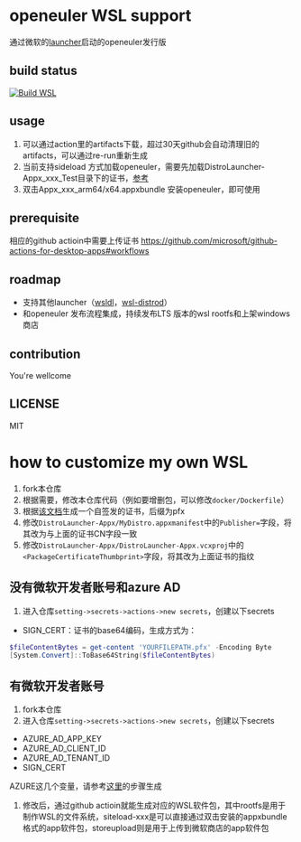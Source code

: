 # openeuler WSL support
通过微软的[launcher](https://github.com/microsoft/WSL-DistroLauncher)启动的openeuler发行版

## build status
[![Build WSL](https://github.com/pkking/openEuler-wsl/actions/workflows/wsl.yaml/badge.svg?branch=main)](https://github.com/pkking/openEuler-wsl/actions/workflows/wsl.yaml)
## usage
1. 可以通过action里的artifacts下载，超过30天github会自动清理旧的artifacts，可以通过re-run重新生成
1. 当前支持sideload 方式加载openeuler，需要先加载DistroLauncher-Appx_xxx_Test目录下的证书，[参考](https://stackoverflow.com/questions/23812471/installing-appx-without-trusted-certificate)
1. 双击Appx_xxx_arm64/x64.appxbundle 安装openeuler，即可使用

## prerequisite
相应的github actioin中需要上传证书 https://github.com/microsoft/github-actions-for-desktop-apps#workflows
## roadmap
- 支持其他launcher（[wsldl](https://github.com/yuk7/wsldl)，[wsl-distrod](https://github.com/nullpo-head/wsl-distrod)）
- 和openeuler 发布流程集成，持续发布LTS 版本的wsl rootfs和上架windows商店

## contribution
You're wellcome

## LICENSE
MIT

# how to customize my own WSL
1. fork本仓库
1. 根据需要，修改本仓库代码（例如要增删包，可以修改`docker/Dockerfile`）
1. 根据[该文档](https://learn.microsoft.com/en-us/azure/active-directory/develop/howto-create-self-signed-certificate)生成一个自签发的证书，后缀为pfx
1. 修改`DistroLauncher-Appx/MyDistro.appxmanifest`中的`Publisher=`字段，将其改为与上面的证书CN字段一致
1. 修改`DistroLauncher-Appx/DistroLauncher-Appx.vcxproj`中的`<PackageCertificateThumbprint>`字段，将其改为上面证书的指纹
## 没有微软开发者账号和azure AD
1. 进入仓库`setting->secrets->actions->new secrets`，创建以下secrets
- SIGN_CERT：证书的base64编码，生成方式为：
```powershell
$fileContentBytes = get-content 'YOURFILEPATH.pfx' -Encoding Byte
[System.Convert]::ToBase64String($fileContentBytes)
```
## 有微软开发者账号
1. fork本仓库
1. 进入仓库`setting->secrets->actions->new secrets`，创建以下secrets
- AZURE_AD_APP_KEY
- AZURE_AD_CLIENT_ID
- AZURE_AD_TENANT_ID
- SIGN_CERT

AZURE这几个变量，请参考[这里](https://github.com/marketplace/actions/windows-store-publish#prerequisites)的步骤生成
1. 修改后，通过github actioin就能生成对应的WSL软件包，其中rootfs是用于制作WSL的文件系统，siteload-xxx是可以直接通过双击安装的appxbundle格式的app软件包，storeupload则是用于上传到微软商店的app软件包

